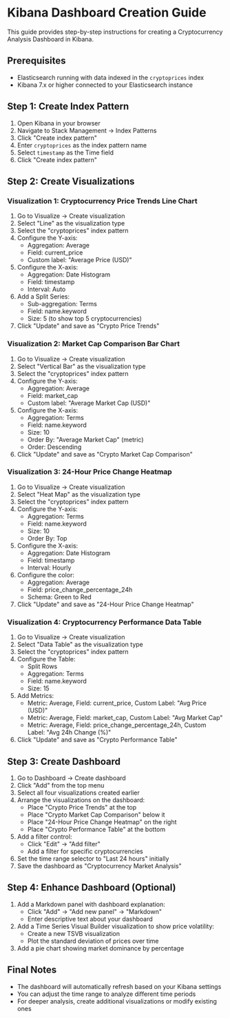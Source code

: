 # Kibana Dashboard Creation Guide

This guide provides step-by-step instructions for creating a Cryptocurrency Analysis Dashboard in Kibana.

## Prerequisites
- Elasticsearch running with data indexed in the `cryptoprices` index
- Kibana 7.x or higher connected to your Elasticsearch instance

## Step 1: Create Index Pattern

1. Open Kibana in your browser
2. Navigate to Stack Management → Index Patterns
3. Click "Create index pattern"
4. Enter `cryptoprices` as the index pattern name
5. Select `timestamp` as the Time field
6. Click "Create index pattern"

## Step 2: Create Visualizations

### Visualization 1: Cryptocurrency Price Trends Line Chart

1. Go to Visualize → Create visualization
2. Select "Line" as the visualization type
3. Select the "cryptoprices" index pattern
4. Configure the Y-axis:
   - Aggregation: Average
   - Field: current_price
   - Custom label: "Average Price (USD)"
5. Configure the X-axis:
   - Aggregation: Date Histogram 
   - Field: timestamp
   - Interval: Auto
6. Add a Split Series:
   - Sub-aggregation: Terms
   - Field: name.keyword
   - Size: 5 (to show top 5 cryptocurrencies)
7. Click "Update" and save as "Crypto Price Trends"

### Visualization 2: Market Cap Comparison Bar Chart

1. Go to Visualize → Create visualization 
2. Select "Vertical Bar" as the visualization type
3. Select the "cryptoprices" index pattern
4. Configure the Y-axis:
   - Aggregation: Average
   - Field: market_cap
   - Custom label: "Average Market Cap (USD)"
5. Configure the X-axis:
   - Aggregation: Terms
   - Field: name.keyword
   - Size: 10
   - Order By: "Average Market Cap" (metric)
   - Order: Descending
6. Click "Update" and save as "Crypto Market Cap Comparison"

### Visualization 3: 24-Hour Price Change Heatmap

1. Go to Visualize → Create visualization
2. Select "Heat Map" as the visualization type
3. Select the "cryptoprices" index pattern
4. Configure the Y-axis:
   - Aggregation: Terms
   - Field: name.keyword
   - Size: 10
   - Order By: Top
5. Configure the X-axis:
   - Aggregation: Date Histogram
   - Field: timestamp
   - Interval: Hourly
6. Configure the color:
   - Aggregation: Average
   - Field: price_change_percentage_24h
   - Schema: Green to Red
7. Click "Update" and save as "24-Hour Price Change Heatmap"

### Visualization 4: Cryptocurrency Performance Data Table

1. Go to Visualize → Create visualization
2. Select "Data Table" as the visualization type
3. Select the "cryptoprices" index pattern
4. Configure the Table:
   - Split Rows
   - Aggregation: Terms
   - Field: name.keyword
   - Size: 15
5. Add Metrics:
   - Metric: Average, Field: current_price, Custom Label: "Avg Price (USD)"
   - Metric: Average, Field: market_cap, Custom Label: "Avg Market Cap"
   - Metric: Average, Field: price_change_percentage_24h, Custom Label: "Avg 24h Change (%)"
6. Click "Update" and save as "Crypto Performance Table"

## Step 3: Create Dashboard

1. Go to Dashboard → Create dashboard
2. Click "Add" from the top menu
3. Select all four visualizations created earlier
4. Arrange the visualizations on the dashboard:
   - Place "Crypto Price Trends" at the top
   - Place "Crypto Market Cap Comparison" below it
   - Place "24-Hour Price Change Heatmap" on the right
   - Place "Crypto Performance Table" at the bottom
5. Add a filter control:
   - Click "Edit" → "Add filter"
   - Add a filter for specific cryptocurrencies
6. Set the time range selector to "Last 24 hours" initially
7. Save the dashboard as "Cryptocurrency Market Analysis"

## Step 4: Enhance Dashboard (Optional)

1. Add a Markdown panel with dashboard explanation:
   - Click "Add" → "Add new panel" → "Markdown"
   - Enter descriptive text about your dashboard
2. Add a Time Series Visual Builder visualization to show price volatility:
   - Create a new TSVB visualization
   - Plot the standard deviation of prices over time
3. Add a pie chart showing market dominance by percentage

## Final Notes
- The dashboard will automatically refresh based on your Kibana settings
- You can adjust the time range to analyze different time periods
- For deeper analysis, create additional visualizations or modify existing ones